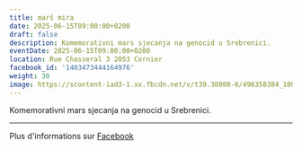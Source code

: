```yaml
---
title: marš mira
date: 2025-06-15T09:00:00+0200
draft: false
description: Komemorativni mars sjecanja na genocid u Srebrenici.
eventDate: 2025-06-15T09:00:00+0200
location: Rue Chasseral 3 2053 Cernier
facebook_id: '1403473444164976'
weight: 30
image: https://scontent-iad3-1.xx.fbcdn.net/v/t39.30808-6/496358384_1007574214836511_4806363768185633011_n.jpg?_nc_cat=102&ccb=1-7&_nc_sid=9e60e4&_nc_ohc=ShyiUz7MMeAQ7kNvwHMaAlx&_nc_oc=AdkiB54YUKOWDt1OSwBihhW2YUkOFT9RK95Wu2TXpfXKWMyM3y7rXJoqVLTMORKMKb0&_nc_zt=23&_nc_ht=scontent-iad3-1.xx&edm=ABTKTjYEAAAA&_nc_gid=o7-V1L9mQ7YevD4fuU3EGw&oh=00_AfdDcu6jkCPh71zCgBJN46EF3fxV0TASdW5zuRLmBUMXag&oe=68F8C0AE
---
```


Komemorativni mars sjecanja na genocid u Srebrenici.

---

Plus d'informations sur [Facebook](https://facebook.com/events/1403473444164976)